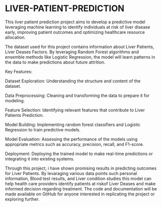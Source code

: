 # LIVER-PATIENT-PREDICTION
This liver patient prediction project aims to develop a predictive model leveraging machine learning to identify individuals at risk of liver disease early, improving patient outcomes and optimizing healthcare resource allocation.

The dataset used for this project contains information about Liver Patients, Liver Deases Factors. By leveraging Random Forest	algorithms and ensemble methods like Logistic Regression, the model will learn patterns in the data to make predictions about future attrition.

Key Features:

Dataset Exploration: Understanding the structure and content of the dataset.

Data Preprocessing: Cleaning and transforming the data to prepare it for modeling.

Feature Selection: Identifying relevant features that contribute to Liver Patients Prediction.

Model Building: Implementing random forest classifiers and  Logistic Regression to train predictive models.

Model Evaluation: Assessing the performance of the models using appropriate metrics such as accuracy, precision, recall, and F1-score.

Deployment: Deploying the trained model to make real-time predictions or integrating it into existing systems.

Through this project, i have shown promising results in predicting outcomes for Liver Patients. By levaraging various data points such personal information, Blood test results, and Liver condition studies this model can help health care providers identify patients at riskof Liver Deases and make informed decision regarding treatment. The code and documentation will be made available on GitHub for anyone interested in replicating the project or exploring further.
